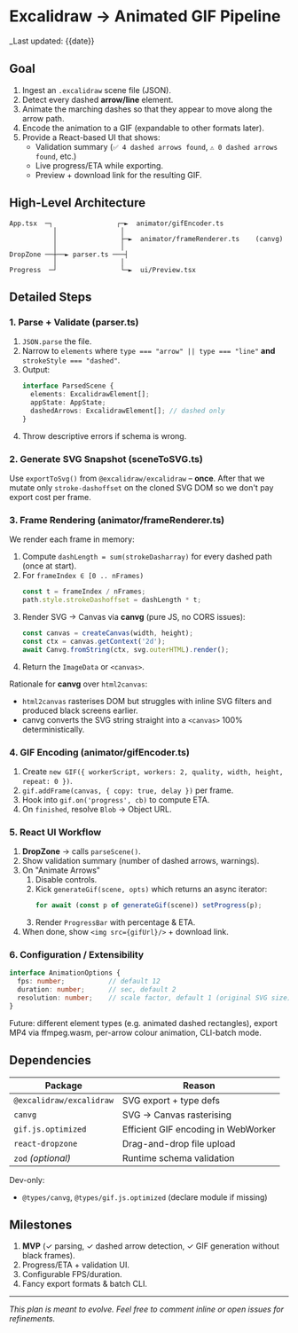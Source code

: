 # Excalidraw → Animated GIF Pipeline

_Last updated: {{date}}

## Goal

1. Ingest an `.excalidraw` scene file (JSON).
2. Detect every dashed **arrow/line** element.
3. Animate the marching dashes so that they appear to move along the arrow path.
4. Encode the animation to a GIF (expandable to other formats later).
5. Provide a React-based UI that shows:
   - Validation summary (`✅ 4 dashed arrows found`, `⚠️ 0 dashed arrows found`, etc.)
   - Live progress/ETA while exporting.
   - Preview + download link for the resulting GIF.

## High-Level Architecture

```
App.tsx  ─┐                ┌─►  animator/gifEncoder.ts
           │                │
           │                ├─►  animator/frameRenderer.ts    (canvg)
           │                │
DropZone ──┼──► parser.ts ───┤
           │                │
Progress  ─┘                └─►  ui/Preview.tsx
```

## Detailed Steps

### 1. Parse + Validate (parser.ts)

1. `JSON.parse` the file.
2. Narrow to `elements` where `type === "arrow" || type === "line"` **and** `strokeStyle === "dashed"`.
3. Output:
   ```ts
   interface ParsedScene {
     elements: ExcalidrawElement[];
     appState: AppState;
     dashedArrows: ExcalidrawElement[]; // dashed only
   }
   ```
4. Throw descriptive errors if schema is wrong.

### 2. Generate SVG Snapshot (sceneToSVG.ts)

Use `exportToSvg()` from `@excalidraw/excalidraw` – **once**. After that we mutate only `stroke-dashoffset` on the cloned SVG DOM so we don't pay export cost per frame.

### 3. Frame Rendering (animator/frameRenderer.ts)

We render each frame in memory:

1. Compute `dashLength = sum(strokeDasharray)` for every dashed path (once at start).
2. For `frameIndex ∈ [0 .. nFrames)`
   ```ts
   const t = frameIndex / nFrames;
   path.style.strokeDashoffset = dashLength * t;
   ```
3. Render SVG → Canvas via **canvg** (pure JS, no CORS issues):
   ```ts
   const canvas = createCanvas(width, height);
   const ctx = canvas.getContext('2d');
   await Canvg.fromString(ctx, svg.outerHTML).render();
   ```
4. Return the `ImageData` or `<canvas>`.

Rationale for **canvg** over `html2canvas`:
- `html2canvas` rasterises DOM but struggles with inline SVG filters and produced black screens earlier.
- canvg converts the SVG string straight into a `<canvas>` 100% deterministically.

### 4. GIF Encoding (animator/gifEncoder.ts)

1. Create `new GIF({ workerScript, workers: 2, quality, width, height, repeat: 0 })`.
2. `gif.addFrame(canvas, { copy: true, delay })` per frame.
3. Hook into `gif.on('progress', cb)` to compute ETA.
4. On `finished`, resolve `Blob` → Object URL.

### 5. React UI Workflow

1. **DropZone** → calls `parseScene()`.
2. Show validation summary (number of dashed arrows, warnings).
3. On "Animate Arrows"
   1. Disable controls.
   2. Kick `generateGif(scene, opts)` which returns an async iterator:
      ```ts
      for await (const p of generateGif(scene)) setProgress(p);
      ```
   3. Render `ProgressBar` with percentage & ETA.
4. When done, show `<img src={gifUrl}/>` + download link.

### 6. Configuration / Extensibility

```ts
interface AnimationOptions {
  fps: number;           // default 12
  duration: number;      // sec, default 2
  resolution: number;    // scale factor, default 1 (original SVG size)
}
```

Future: different element types (e.g. animated dashed rectangles), export MP4 via ffmpeg.wasm, per-arrow colour animation, CLI-batch mode.

## Dependencies

| Package                | Reason                              |
| ---------------------- | ----------------------------------- |
| `@excalidraw/excalidraw` | SVG export + type defs             |
| `canvg`                | SVG → Canvas rasterising            |
| `gif.js.optimized`     | Efficient GIF encoding in WebWorker |
| `react-dropzone`       | Drag-and-drop file upload           |
| `zod` *(optional)*     | Runtime schema validation           |

Dev-only:
- `@types/canvg`, `@types/gif.js.optimized` (declare module if missing)

## Milestones

1. **MVP** (✓ parsing, ✓ dashed arrow detection, ✓ GIF generation without black frames).
2. Progress/ETA + validation UI.
3. Configurable FPS/duration.
4. Fancy export formats & batch CLI.

---

_This plan is meant to evolve. Feel free to comment inline or open issues for refinements._ 